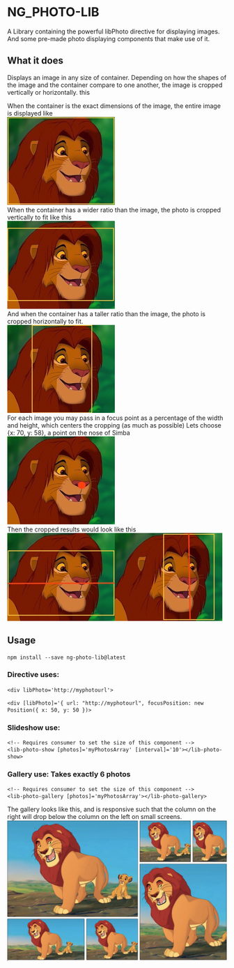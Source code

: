 # NG_PHOTO-LIB

A Library containing the powerful libPhoto directive for displaying images. And some pre-made photo displaying components that make use of it.

## What it does

Displays an image in any size of container. Depending on how the shapes of the image and the container compare to one another, the image is cropped vertically or horizontally.
this

<div>
When the container is the exact dimensions of the image, the entire image is displayed like 
<div><img src="projects/ng-photo-lib/Simba-perfect.jpg"/></div>
</div>

<div>
When the container has a wider ratio than the image, the photo is cropped vertically to fit like this
<div><img src="projects/ng-photo-lib/Simba-wide.jpeg"/></div>
</div>

<div>
And when the container has a taller ratio than the image, the photo is cropped horizontally to fit.
<div><img src="projects/ng-photo-lib/Simba-tall.jpeg"/></div>
</div>

<div>
For each image you may pass in a focus point as a percentage of the width and height, which centers the cropping (as much as possible)
Lets choose {x: 70, y: 58}, a point on the nose of Simba

<div><img src="projects/ng-photo-lib/Simba-marked.jpeg"/></div>
</div>

<div>
Then the cropped results would look like this
<div><img src="projects/ng-photo-lib/Simba-wide-nose.jpeg"/><img src="projects/ng-photo-lib/Simba-tall-nose.jpeg"/></div>
</div>





## Usage

```
npm install --save ng-photo-lib@latest
```

### Directive uses:
```
<div libPhoto='http://myphotourl'>
```

```
<div [libPhoto]='{ url: "http://myphotourl", focusPosition: new Position({ x: 50, y: 50 })>
```

### Slideshow use:

```
<!-- Requires consumer to set the size of this component -->
<lib-photo-show [photos]='myPhotosArray' [interval]='10'></lib-photo-show>
```

### Gallery use: Takes exactly 6 photos

```
<!-- Requires consumer to set the size of this component -->
<lib-photo-gallery [photos]='myPhotosArray'></lib-photo-gallery>
```


<div>
The gallery looks like this, and is responsive such that the column on the right will drop below the column on the left on small screens.
<div><img src="projects/ng-photo-lib/gallery-demo.png"/></div>
</div>